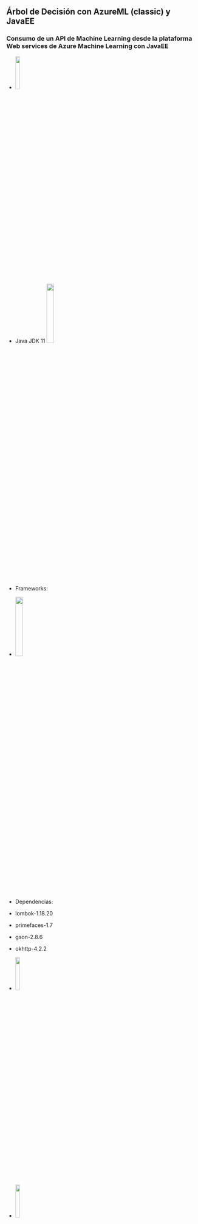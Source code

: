## Árbol de Decisión con AzureML (classic) y JavaEE
### Consumo de un API de Machine Learning desde la plataforma Web services de Azure Machine Learning con JavaEE

* <a href="https://studio.azureml.net/"> <img src="https://todobi.com/content/images/2020/06/Nub8-Machine-Learning-With-Azure-2.jpg" width="15%"></a> 
* Java JDK 11 <a href="https://www.oracle.com/java/technologies/javase-downloads.html"><img src="https://4.bp.blogspot.com/-6ftI-9GF0Do/WbnhQIig2_I/AAAAAAAAM0U/nWQ0FuvALnUbQNOa25PlrS25h0--Lm0EACLcBGAs/s1600/javaee-logo.png" width="20%"></a> 
* Frameworks:
* <a href="https://www.primefaces.org/"><img src ="https://www.primefaces.org/wp-content/uploads/2018/05/primefaces-logo.png" width="20%"> </a>

* Dependencias:
* lombok-1.18.20
* primefaces-1.7
* gson-2.8.6
* okhttp-4.2.2
* <a href="https://www.payara.fish/"><img src ="https://user-images.githubusercontent.com/939073/66403788-1ae98080-e9df-11e9-8aab-f5f79653209a.png" width="15%"> </a>
* <a href="https://maven.apache.org/"> <img src ="https://upload.wikimedia.org/wikipedia/commons/thumb/5/52/Apache_Maven_logo.svg/1280px-Apache_Maven_logo.svg.png" width="15%"> </a>

